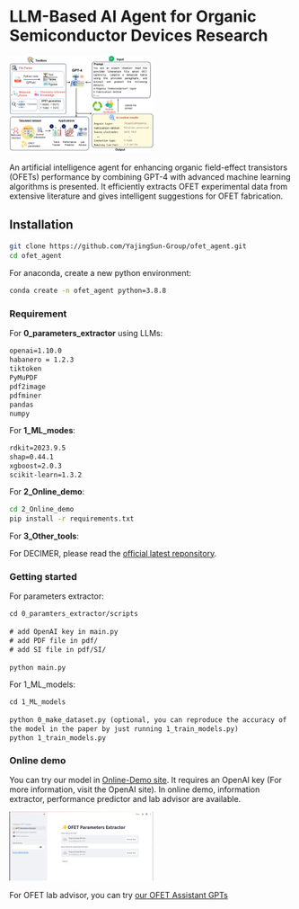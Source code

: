 # LLM-Based AI Agent for Organic Semiconductor Devices Research

<img src="\Fig1.jpg" alt="Fig1" style="zoom: 25%;" />

An artificial intelligence agent for enhancing organic field-effect transistors (OFETs) performance by combining GPT-4 with advanced machine learning algorithms is presented. It efficiently extracts OFET experimental data from extensive literature and gives intelligent suggestions for OFET fabrication. 

## Installation

```sh
git clone https://github.com/YajingSun-Group/ofet_agent.git
cd ofet_agent
```

For anaconda, create a new python environment:

```sh
conda create -n ofet_agent python=3.8.8
```

### Requirement

For **0_parameters_extractor** using LLMs:

```
openai=1.10.0
habanero = 1.2.3
tiktoken  
PyMuPDF
pdf2image
pdfminer
pandas
numpy
```

For **1_ML_modes**:

```
rdkit=2023.9.5
shap=0.44.1
xgboost=2.0.3
scikit-learn=1.3.2
```

For **2_Online_demo**:

```sh
cd 2_Online_demo
pip install -r requirements.txt
```

For **3_Other_tools**:

For DECIMER, please read the [official latest reponsitory](https://github.com/Kohulan/DECIMER-Image-Segmentation).

### Getting started

For parameters extractor:

```
cd 0_paramters_extractor/scripts

# add OpenAI key in main.py
# add PDF file in pdf/
# add SI file in pdf/SI/

python main.py
```

For 1_ML_models:

```
cd 1_ML_models

python 0_make_dataset.py (optional, you can reproduce the accuracy of the model in the paper by just running 1_train_models.py)
python 1_train_models.py
```

### Online demo

You can try our model in [Online-Demo site](https://ofet-v1.streamlit.app/). It requires an OpenAI key (For more information, visit the OpenAI site). In online demo, information extractor, performance predictor and lab advisor are available.

<img src="\demo.jpg" alt="demo" style="zoom: 25%;" />

For OFET lab advisor, you can try [our OFET Assistant GPTs](https://chat.openai.com/g/g-Jv101Kxt6-ofet-assistant)


